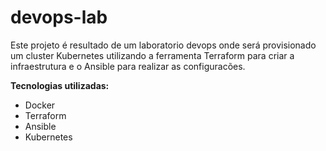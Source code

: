 # devops-lab

Este projeto é resultado de um laboratorio devops onde será provisionado um cluster Kubernetes utilizando a ferramenta Terraform para criar a infraestrutura e o Ansible para realizar as configuracões. 

**Tecnologias utilizadas:**

- Docker
- Terraform
- Ansible
- Kubernetes
